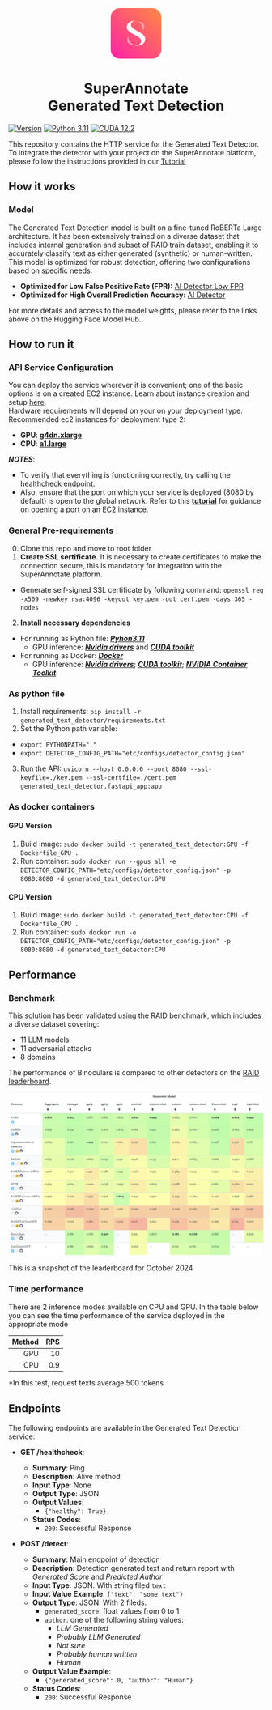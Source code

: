 <p align="center">
<img src="assets/SA_logo.png" alt="SuperAnnotate Logo" width="100" height="100"/>
</p>

<h1 align="center">
SuperAnnotate <br/>
Generated Text Detection <br/>
</h1>

[![Version](https://img.shields.io/badge/version-1.0.0-green.svg)]() [![Python 3.11](https://img.shields.io/badge/python-3.11-blue.svg)](https://www.python.org/downloads/release/python-3110/) [![CUDA 12.2](https://img.shields.io/badge/CUDA-12.2-green.svg)](https://developer.nvidia.com/cuda-12-2-0-download-archive)

This repository contains the HTTP service for the Generated Text Detector. \
To integrate the detector with your project on the SuperAnnotate platform, please follow the instructions provided in our [Tutorial](tutorial.md)

## How it works ##

### Model ###

The Generated Text Detection model is built on a fine-tuned RoBERTa Large architecture. It has been extensively trained on a diverse dataset that includes internal generation and subset of RAID train dataset, enabling it to accurately classify text as either generated (synthetic) or human-written. \
This model is optimized for robust detection, offering two configurations based on specific needs:

- **Optimized for Low False Positive Rate (FPR):** [AI Detector Low FPR](https://huggingface.co/SuperAnnotate/ai-detector-low-fpr)
- **Optimized for High Overall Prediction Accuracy:** [AI Detector](https://huggingface.co/SuperAnnotate/ai-detector)

For more details and access to the model weights, please refer to the links above on the Hugging Face Model Hub.

## How to run it ##

### API Service Configuration ###

You can deploy the service wherever it is convenient; one of the basic options is on a created EC2 instance. Learn about instance creation and setup [here](https://docs.aws.amazon.com/AWSEC2/latest/UserGuide/EC2_GetStarted.html). \
Hardware requirements will depend on your on your deployment type. Recommended ec2 instances for deployment type 2:
- **GPU**: [**g4dn.xlarge**](https://instances.vantage.sh/aws/ec2/g4dn.xlarge)
- **CPU**: [**a1.large**](https://instances.vantage.sh/aws/ec2/a1.large)

***NOTES***:

- To verify that everything is functioning correctly, try calling the healthcheck endpoint.
- Also, ensure that the port on which your service is deployed (8080 by default) is open to the global network. Refer to this [**tutorial**](https://stackoverflow.com/questions/5004159/opening-port-80-ec2-amazon-web-services/10454688#10454688) for guidance on opening a port on an EC2 instance.

### General Pre-requirements ###

0. Clone this repo and move to root folder
1. **Create SSL sertificate.** It is necessary to create certificates to make the connection secure, this is mandatory for integration with the SuperAnnotate platform. 
- Generate self-signed SSL certificate by following command: `openssl req -x509 -newkey rsa:4096 -keyout key.pem -out cert.pem -days 365 -nodes`
2. **Install necessary dependencies**
- For running as Python file: [***Pyhon3.11***](https://www.python.org/downloads/release/python-3110/)
  - GPU inference: [***Nvidia drivers***](https://ubuntu.com/server/docs/nvidia-drivers-installation) and [***CUDA toolkit***](https://developer.nvidia.com/cuda-12-2-2-download-archive?target_os=Linux&target_arch=x86_64&Distribution=Ubuntu&target_version=22.04&target_type=deb_local)
- For running as Docker: [***Docker***](https://docs.docker.com/engine/install/ubuntu/)
  - GPU inference: [***Nvidia drivers***](https://ubuntu.com/server/docs/nvidia-drivers-installation); [***CUDA toolkit***](https://developer.nvidia.com/cuda-12-2-2-download-archive?target_os=Linux&target_arch=x86_64&Distribution=Ubuntu&target_version=22.04&target_type=deb_local); [***NVIDIA Container Toolkit***](https://docs.nvidia.com/datacenter/cloud-native/container-toolkit/latest/install-guide.html).

### As python file ###

1. Install requirements: `pip install -r generated_text_detector/requirements.txt`
2. Set the Python path variable:
  - `export PYTHONPATH="."`
  - `export DETECTOR_CONFIG_PATH="etc/configs/detector_config.json"`
3. Run the API: `uvicorn --host 0.0.0.0 --port 8080 --ssl-keyfile=./key.pem --ssl-certfile=./cert.pem generated_text_detector.fastapi_app:app`

### As docker containers ###

#### GPU Version ####

1. Build image: `sudo docker build -t generated_text_detector:GPU -f Dockerfile_GPU .`
2. Run container: `sudo docker run --gpus all -e DETECTOR_CONFIG_PATH="etc/configs/detector_config.json" -p 8080:8080 -d generated_text_detector:GPU`

#### CPU Version ####

1. Build image: `sudo docker build -t generated_text_detector:CPU -f Dockerfile_CPU .`
2. Run container: `sudo docker run -e DETECTOR_CONFIG_PATH="etc/configs/detector_config.json" -p 8080:8080 -d generated_text_detector:CPU`

## Performance ##

### Benchmark ###

This solution has been validated using the [RAID](https://raid-bench.xyz/) benchmark, which includes a diverse dataset covering:
- 11 LLM models
- 11 adversarial attacks
- 8 domains

The performance of Binoculars is compared to other detectors on the [RAID leaderboard](https://raid-bench.xyz/leaderboard).

![RAID leaderboard](assets/RAID_leaderboard_oct_2024.png)

This is a snapshot of the leaderboard for October 2024

### Time performance ###

There are 2 inference modes available on CPU and GPU.
In the table below you can see the time performance of the service deployed in the appropriate mode

| Method | RPS |
|-------:|----:|
|  GPU   | 10  |
|  CPU   | 0.9 |

*In this test, request texts average 500 tokens

## Endpoints ##

The following endpoints are available in the Generated Text Detection service:

- **GET /healthcheck**:
  - **Summary**: Ping
  - **Description**: Alive method
  - **Input Type**: None
  - **Output Type**: JSON
  - **Output Values**:
    - `{"healthy": True}`
  - **Status Codes**:
    - `200`: Successful Response

- **POST /detect**:
  - **Summary**: Main endpoint of detection
  - **Description**: Detection generated text and return report with *Generated Score* and *Predicted Author*
  - **Input Type**: JSON. With string filed `text`
  - **Input Value Example**: `{"text": "some text"}`
  - **Output Type**: JSON. With 2 fileds:
    - `generated_score`: float values from 0 to 1
    - `author`: one of the following string values:
      - *LLM Generated*
      - *Probably LLM Generated*
      - *Not sure*
      - *Probably human written*
      - *Human*
  - **Output Value Example**:
    - `{"generated_score": 0, "author": "Human"}`
  - **Status Codes**:
    - `200`: Successful Response
